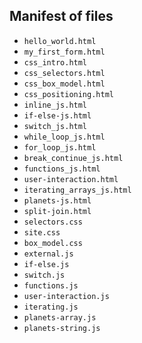 ## Manifest of files

- `hello_world.html`
- `my_first_form.html`
- `css_intro.html`
- `css_selectors.html`
- `css_box_model.html`
- `css_positioning.html`
- `inline_js.html`
- `if-else-js.html`
- `switch_js.html`
- `while_loop_js.html`
- `for_loop_js.html`
- `break_continue_js.html`
- `functions_js.html`
- `user-interaction.html`
- `iterating_arrays_js.html`
- `planets-js.html `
- `split-join.html`
- `selectors.css`
- `site.css`
- `box_model.css`
- `external.js`
- `if-else.js`
- `switch.js`
- `functions.js`
- `user-interaction.js`
- `iterating.js`
- `planets-array.js`
- `planets-string.js`
